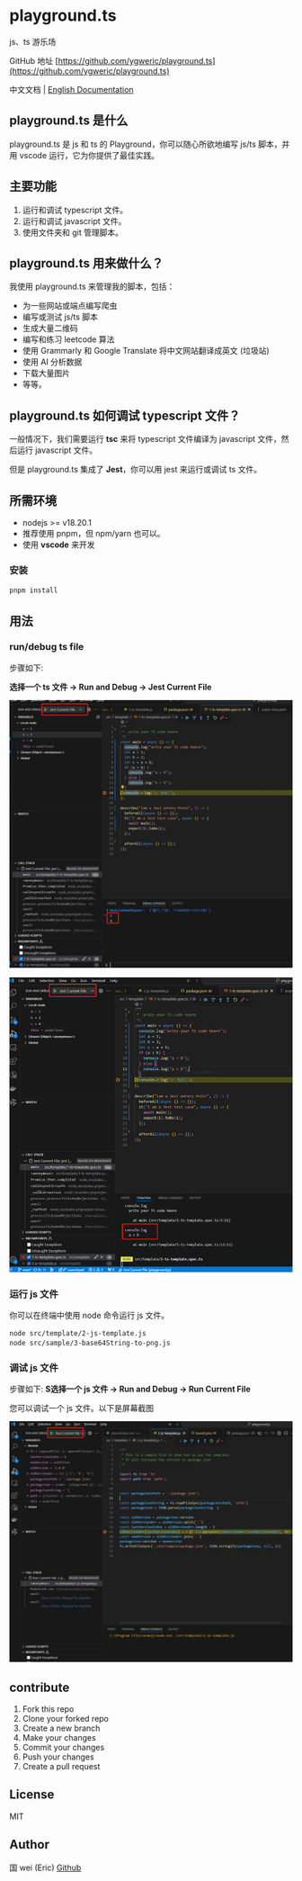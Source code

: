 # playground.ts

js、ts 游乐场

GitHub 地址 [https://github.com/ygweric/playground.ts](https://github.com/ygweric/playground.ts)

中文文档 | [English Documentation](https://github.com/ygweric/playground.ts/blob/main/README.md)

## playground.ts 是什么

playground.ts 是 js 和 ts 的 Playground，你可以随心所欲地编写 js/ts 脚本，并用 vscode 运行，它为你提供了最佳实践。

## 主要功能

1. 运行和调试 typescript 文件。
2. 运行和调试 javascript 文件。
3. 使用文件夹和 git 管理脚本。

## playground.ts 用来做什么？

我使用 playground.ts 来管理我的脚本，包括：

- 为一些网站或端点编写爬虫
- 编写或测试 js/ts 脚本
- 生成大量二维码
- 编写和练习 leetcode 算法
- 使用 Grammarly 和 Google Translate 将中文网站翻译成英文 (垃圾站)
- 使用 AI 分析数据
- 下载大量图片
- 等等。

## playground.ts 如何调试 typescript 文件？

一般情况下，我们需要运行 **tsc** 来将 typescript 文件编译为 javascript 文件，然后运行 ​​javascript 文件。

但是 playground.ts 集成了 **Jest**，你可以用 jest 来运行或调试 ts 文件。

## 所需环境

- nodejs >= v18.20.1
- 推荐使用 pnpm，但 npm/yarn 也可以。
- 使用 **vscode** 来开发

### 安装

```sh
pnpm install
```

## 用法

### run/debug ts file

步骤如下:

**选择一个 ts 文件 -> Run and Debug -> Jest Current File**

![img](./assets/readme/debug-ts-file-debug-sonsole.png)

![img](./assets/readme/debug-ts-file-terminal.png)

<!--  -->

### 运行 js 文件

你可以在终端中使用 node 命令运行 js 文件。

```sh
node src/template/2-js-template.js
node src/sample/3-base64String-to-png.js
```

### 调试 js 文件

步骤如下:
**S选择一个 js 文件 -> Run and Debug -> Run Current File**

您可以调试一个 js 文件。以下是屏幕截图

![img](./assets/readme/debug-js-file-terminal.png)

## contribute

1. Fork this repo
2. Clone your forked repo
3. Create a new branch
4. Make your changes
5. Commit your changes
6. Push your changes
7. Create a pull request

## License

MIT

## Author

国 wei (Eric)
[Github](https://github.com/ygweric)
